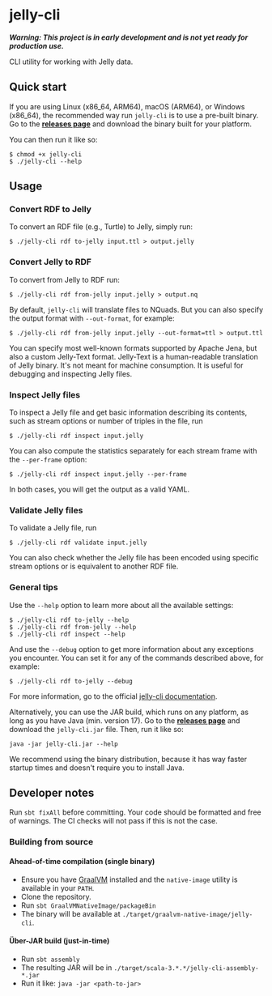 # jelly-cli

***Warning: This project is in early development and is not yet ready for production use.***

CLI utility for working with Jelly data.

## Quick start

If you are using Linux (x86_64, ARM64), macOS (ARM64), or Windows (x86_64), the recommended way run `jelly-cli` is to use a pre-built binary. Go to the **[releases page](https://github.com/Jelly-RDF/cli/releases)** and download the binary built for your platform.

You can then run it like so:

```shell
$ chmod +x jelly-cli
$ ./jelly-cli --help
```

## Usage

### Convert RDF to Jelly

To convert an RDF file (e.g., Turtle) to Jelly, simply run:

```shell
$ ./jelly-cli rdf to-jelly input.ttl > output.jelly
```

### Convert Jelly to RDF

To convert from Jelly to RDF run:

```shell
$ ./jelly-cli rdf from-jelly input.jelly > output.nq
```

By default, `jelly-cli` will translate files to NQuads. 
But you can also specify the output format with `--out-format`, for example:

```shell
$ ./jelly-cli rdf from-jelly input.jelly --out-format=ttl > output.ttl
```

You can specify most well-known formats supported by Apache Jena, but also a custom Jelly-Text format. 
Jelly-Text is a human-readable translation of Jelly binary. It's not meant for machine consumption. It is useful for debugging and inspecting Jelly files.

### Inspect Jelly files

To inspect a Jelly file and get basic information describing its contents, such as stream options or number of triples in the file, run

```shell
$ ./jelly-cli rdf inspect input.jelly
```

You can also compute the statistics separately for each stream frame with the `--per-frame` option:

```shell
$ ./jelly-cli rdf inspect input.jelly --per-frame
```

In both cases, you will get the output as a valid YAML.

### Validate Jelly files

To validate a Jelly file, run

```shell
$ ./jelly-cli rdf validate input.jelly
```

You can also check whether the Jelly file has been encoded using specific stream options or is equivalent to another RDF file.

### General tips

Use the `--help` option to learn more about all the available settings:

```shell
$ ./jelly-cli rdf to-jelly --help
$ ./jelly-cli rdf from-jelly --help
$ ./jelly-cli rdf inspect --help
```

And use the `--debug` option to get more information about any exceptions you encounter. 
You can set it for any of the commands described above, for example:

```shell
$ ./jelly-cli rdf to-jelly --debug
```

For more information, go to the official [jelly-cli documentation](https://jelly-rdf.github.io/dev/use-cases/jelly-cli).

Alternatively, you can use the JAR build, which runs on any platform, as long as you have Java (min. version 17). Go to the **[releases page](https://github.com/Jelly-RDF/cli/releases)** and download the `jelly-cli.jar` file. Then, run it like so:

```shell
java -jar jelly-cli.jar --help
```

We recommend using the binary distribution, because it has way faster startup times and doesn't require you to install Java.

## Developer notes

Run `sbt fixAll` before committing. Your code should be formatted and free of warnings.
The CI checks will not pass if this is not the case.

### Building from source

#### Ahead-of-time compilation (single binary)

- Ensure you have [GraalVM](https://www.graalvm.org/) installed and the `native-image` utility is available in your `PATH`.
- Clone the repository.
- Run `sbt GraalVMNativeImage/packageBin`
- The binary will be available at `./target/graalvm-native-image/jelly-cli`.

#### Über-JAR build (just-in-time)

- Run `sbt assembly`
- The resulting JAR will be in `./target/scala-3.*.*/jelly-cli-assembly-*.jar`
- Run it like: `java -jar <path-to-jar>`

